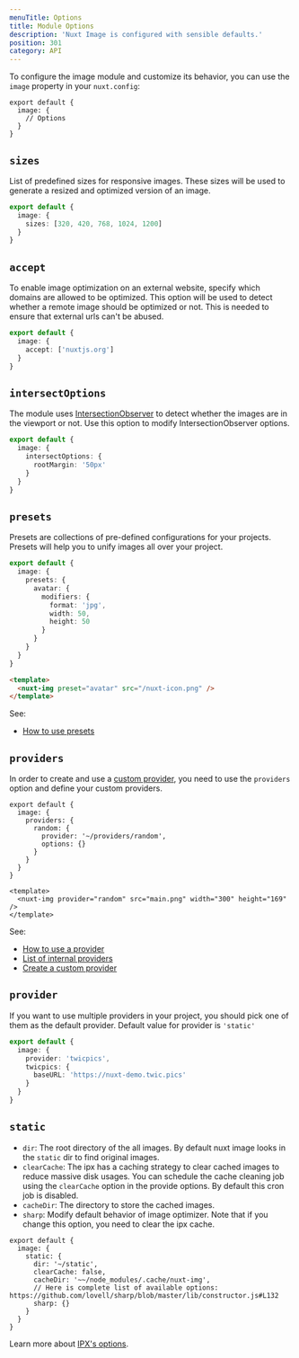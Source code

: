 ```yaml
---
menuTitle: Options
title: Module Options
description: 'Nuxt Image is configured with sensible defaults.'
position: 301
category: API
---
```


To configure the image module and customize its behavior, you can use the `image` property in your `nuxt.config`:

```js{}[nuxt.config]
export default {
  image: {
    // Options
  }
}
```

## `sizes`

List of predefined sizes for responsive images. These sizes will be used to generate a resized and optimized version of an image.

```ts [nuxt.config.js]
export default {
  image: {
    sizes: [320, 420, 768, 1024, 1200]
  }
}
```

## `accept`

To enable image optimization on an external website, specify which domains are allowed to be optimized. This option will be used to detect whether a remote image should be optimized or not. This is needed to ensure that external urls can't be abused.

```ts [nuxt.config.js]
export default {
  image: {
    accept: ['nuxtjs.org']
  }
}
```

## `intersectOptions`

The module uses [IntersectionObserver](https://developer.mozilla.org/en-US/docs/Web/API/Intersection_Observer_API) to detect whether the images are in the viewport or not. Use this option to modify IntersectionObserver options.

```ts [nuxt.config.js]
export default {
  image: {
    intersectOptions: {
      rootMargin: '50px'
    }
  }
}
```

## `presets`

Presets are collections of pre-defined configurations for your projects. Presets will help you to unify images all over your project.

<code-group>
  <code-block label="nuxt.config.js" active>

```ts [nuxt.config.js]
export default {
  image: {
    presets: {
      avatar: {
        modifiers: {
          format: 'jpg',
          width: 50,
          height: 50
        }
      }
    }
  }
}
```

  </code-block>
  <code-block label="index.vue">

```html [index.vue]
<template>
  <nuxt-img preset="avatar" src="/nuxt-icon.png" />
</template>
```

  </code-block>
</code-group>

See:

- [How to use presets](/components/nuxt-img#preset)

## `providers`

In order to create and use a [custom provider](/advanced/custom-provider), you need to use the `providers` option and define your custom providers.

<code-group>
  <code-block label="nuxt.config.js" active>

```js{}[nuxt.config.js]
export default {
  image: {
    providers: {
      random: {
        provider: '~/providers/random',
        options: {}
      }
    }
  }
}
```

  </code-block>
  <code-block label="index.vue">

```vue{}[index.vue]
<template>
  <nuxt-img provider="random" src="main.png" width="300" height="169" />
</template>
```

  </code-block>
</code-group>

<!-- writing custom providers -->

See:

- [How to use a provider](/components/nuxt-img#provider)
- [List of internal providers](/providers)
- [Create a custom provider](/advanced/custom-provider)

## `provider`

If you want to use multiple providers in your project, you should pick one of them as the default provider. Default value for provider is `'static'`

```ts [nuxt.config.js]
export default {
  image: {
    provider: 'twicpics',
    twicpics: {
      baseURL: 'https://nuxt-demo.twic.pics'
    }
  }
}
```

## `static`

- `dir`: The root directory of the all images. By default nuxt image looks in the `static` dir to find original images.
- `clearCache`: The ipx has a caching strategy to clear cached images to reduce massive disk usages. You can schedule the cache cleaning job using the `clearCache` option in the provide options. By default this cron job is disabled.
- `cacheDir`: The directory to store the cached images.
- `sharp`: Modify default behavior of image optimizer. Note that if you change this option, you need to clear the ipx cache.

```js{}[nuxt.config.js]
export default {
  image: {
    static: {
      dir: '~/static',
      clearCache: false,
      cacheDir: '~~/node_modules/.cache/nuxt-img',
      // Here is complete list of available options: https://github.com/lovell/sharp/blob/master/lib/constructor.js#L132
      sharp: {}
    }
  }
}
```

Learn more about [IPX's options](/providers/ipx).
